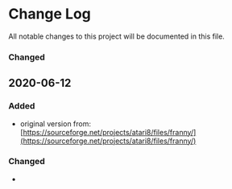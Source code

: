 # Change Log
All notable changes to this project will be documented in this file.


### Changed

## 2020-06-12
### Added
- original version from: [https://sourceforge.net/projects/atari8/files/franny/](https://sourceforge.net/projects/atari8/files/franny/)

### Changed
- 


